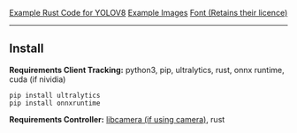 [Example Rust Code for YOLOV8](https://github.com/AndreyGermanov/yolov8_onnx_rust)
[Example Images](https://www.kaggle.com/datasets/mbornoe/lisa-traffic-light-dataset/)
[Font (Retains their licence)](https://github.com/evilmartians/mono)



------

## Install

**Requirements Client Tracking:** python3, pip, ultralytics, rust, onnx runtime, cuda (if nividia)

```
pip install ultralytics
pip install onnxruntime
```

**Requirements Controller:** [libcamera (if using camera)](https://libcamera.org/getting-started.html), rust